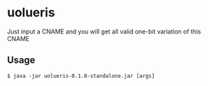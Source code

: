 # uolueris

Just input a CNAME and you will get all valid one-bit variation of this CNAME

## Usage

    $ java -jar uolueris-0.1.0-standalone.jar [args]



